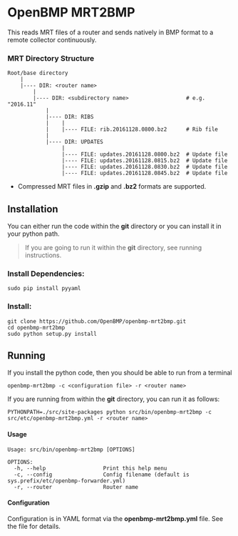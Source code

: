 OpenBMP MRT2BMP
===============
This reads MRT files of a router and sends natively in BMP format to a remote collector continuously.

### MRT Directory Structure

    Root/base directory
        |
        |---- DIR: <router name>
            |
            |---- DIR: <subdirectory name>                  # e.g. "2016.11"
                |
                |---- DIR: RIBS
                |    |
                |    |---- FILE: rib.20161128.0800.bz2      # Rib file
                |
                |---- DIR: UPDATES
                     |
                     |---- FILE: updates.20161128.0800.bz2  # Update file
                     |---- FILE: updates.20161128.0815.bz2  # Update file
                     |---- FILE: updates.20161128.0830.bz2  # Update file
                     |---- FILE: updates.20161128.0845.bz2  # Update file
                     
- Compressed MRT files in **.gzip** and **.bz2** formats are supported.               
                
Installation
------------
You can either run the code within the **git** directory or you can install it in your python path. 

> If you are going to run it within the **git** directory, see running instructions.  

### Install Dependencies:
    
    sudo pip install pyyaml

### Install:

    git clone https://github.com/OpenBMP/openbmp-mrt2bmp.git
    cd openbmp-mrt2bmp
    sudo python setup.py install

Running
-------
If you install the python code, then you should be able to run from a terminal

    openbmp-mrt2bmp -c <configuration file> -r <router name>
    
If you are running from within the **git** directory, you can run it as follows:

    PYTHONPATH=./src/site-packages python src/bin/openbmp-mrt2bmp -c src/etc/openbmp-mrt2bmp.yml -r <router name>

#### Usage
```
Usage: src/bin/openbmp-mrt2bmp [OPTIONS]

OPTIONS:
  -h, --help                  Print this help menu
  -c, --config                Config filename (default is sys.prefix/etc/openbmp-forwarder.yml)
  -r, --router                Router name
```

#### Configuration
Configuration is in YAML format via the **openbmp-mrt2bmp.yml** file.  See the file for details.
